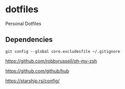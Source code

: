# dotfiles
Personal Dotfiles

## Dependencies

`git config --global core.excludesfile ~/.gitignore`

https://github.com/robbyrussell/oh-my-zsh


https://github.com/github/hub

https://starship.rs/config/
